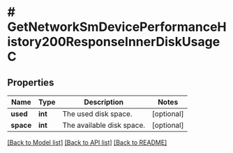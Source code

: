 # # GetNetworkSmDevicePerformanceHistory200ResponseInnerDiskUsageC

## Properties

Name | Type | Description | Notes
------------ | ------------- | ------------- | -------------
**used** | **int** | The used disk space. | [optional]
**space** | **int** | The available disk space. | [optional]

[[Back to Model list]](../../README.md#models) [[Back to API list]](../../README.md#endpoints) [[Back to README]](../../README.md)
